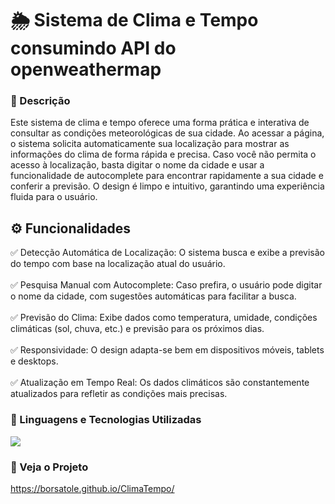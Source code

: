﻿
# 🌦️ Sistema de Clima e Tempo consumindo API do openweathermap

### 💬 Descrição

<p>Este sistema de clima e tempo oferece uma forma prática e interativa de consultar as condições meteorológicas de sua cidade. Ao acessar a página, o sistema solicita automaticamente sua localização para mostrar as informações do clima de forma rápida e precisa. Caso você não permita o acesso à localização, basta digitar o nome da cidade e usar a funcionalidade de autocomplete para encontrar rapidamente a sua cidade e conferir a previsão. O design é limpo e intuitivo, garantindo uma experiência fluida para o usuário.</p>

## ⚙️ Funcionalidades

<p>✅ Detecção Automática de Localização: O sistema busca e exibe a previsão do tempo com base na localização atual do usuário. <br/><br/>✅ Pesquisa Manual com Autocomplete: Caso prefira, o usuário pode digitar o nome da cidade, com sugestões automáticas para facilitar a busca. <br/><br/>✅ Previsão do Clima: Exibe dados como temperatura, umidade, condições climáticas (sol, chuva, etc.) e previsão para os próximos dias. <br/><br/>✅ Responsividade: O design adapta-se bem em dispositivos móveis, tablets e desktops. <br/><br/>✅ Atualização em Tempo Real: Os dados climáticos são constantemente atualizados para refletir as condições mais precisas. </p>

### 🤖 Linguagens e Tecnologias Utilizadas

<p align="left">
  <a href="https://skillicons.dev">
    <img src="https://skillicons.dev/icons?i=git,html,css,javascript" />
  </a>
</p>

### 🔗 Veja o Projeto
https://borsatole.github.io/ClimaTempo/

